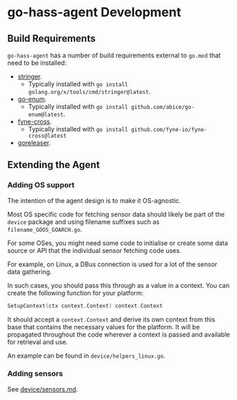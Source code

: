 <!--
 Copyright (c) 2023 Joshua Rich <joshua.rich@gmail.com>
 
 This software is released under the MIT License.
 https://opensource.org/licenses/MIT
-->

# go-hass-agent Development

## Build Requirements

`go-hass-agent` has a number of build requirements external to `go.mod` that
need to be installed:

- [stringer](https://pkg.go.dev/golang.org/x/tools/cmd/stringer).
  - Typically installed with `go install golang.org/x/tools/cmd/stringer@latest`.
- [go-enum](https://github.com/abice/go-enum).
  - Typically installed with `go install github.com/abice/go-enum@latest`.
- [fyne-cross](https://github.com/fyne-io/fyne-cross).
  - Typically installed with `go install github.com/fyne-io/fyne-cross@latest`
- [goreleaser](https://goreleaser.com/install/).

## Extending the Agent

### Adding OS support

The intention of the agent design is to make it OS-agnostic.

Most OS specific code for fetching sensor data should likely be part of the
`device` package and using filename suffixes such as `filename_GOOS_GOARCH.go`. 

For some OSes, you might need some code to initialise or create some data source
or API that the individual sensor fetching code uses. 

For example, on Linux, a DBus connection is used for a lot of the sensor data gathering.

In such cases, you should pass this through as a value in a context. You can
create the following function for your platform:

```go
SetupContext(ctx context.Context) context.Context
```

It should accept a `context.Context` and derive its own context from this base
that contains the necessary values for the platform. It will be propagated
throughout the code wherever a context is passed and available for retrieval and
use.

An example can be found in `device/helpers_linux.go`.

### Adding sensors

See [device/sensors.md](device/sensors.md).

